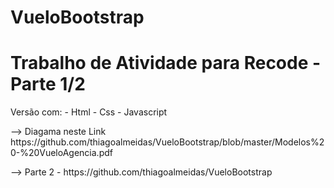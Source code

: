 # VueloBootstrap
<h1>Trabalho de Atividade para Recode - Parte 1/2</h1>
<p>Versão com:
  - Html
  - Css
  - Javascript
</p>
<p>--> Diagama neste Link
https://github.com/thiagoalmeidas/VueloBootstrap/blob/master/Modelos%20-%20VueloAgencia.pdf</p>

<p>--> Parte 2 - https://github.com/thiagoalmeidas/VueloBootstrap</p>
